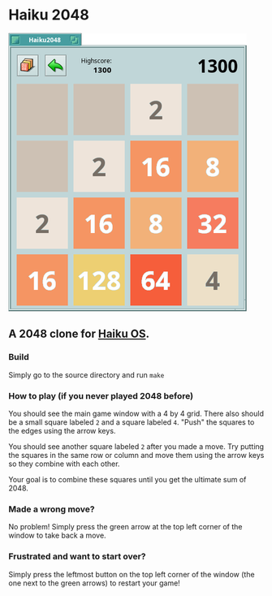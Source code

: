 # Haiku 2048

![screenshot](screenshot1.png)

## A 2048 clone for [Haiku OS](https://haiku-os.org/).

### Build

Simply go to the source directory and run `make`

### How to play (if you never played 2048 before)

You should see the main game window with a 4 by 4 grid. There also should be a small square labeled `2` and a square labeled `4`. "Push" the squares to the edges using the arrow keys.

You should see another square labeled `2` after you made a move. Try putting the squares in the same row or column and move them using the arrow keys so they combine with each other.

Your goal is to combine these squares until you get the ultimate sum of 2048.

### Made a wrong move?
No problem! Simply press the green arrow at the top left corner of the window to take back a move.

### Frustrated and want to start over?
Simply press the leftmost button on the top left corner of the window (the one next to the green arrows) to restart your game!

